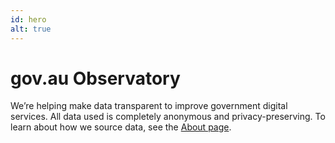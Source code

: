 ```yaml
---
id: hero
alt: true
---
```


# gov.au Observatory

We’re helping make data transparent to improve government digital services. All data used is completely anonymous and privacy-preserving. To learn about how we source data, see the [About page](/about).